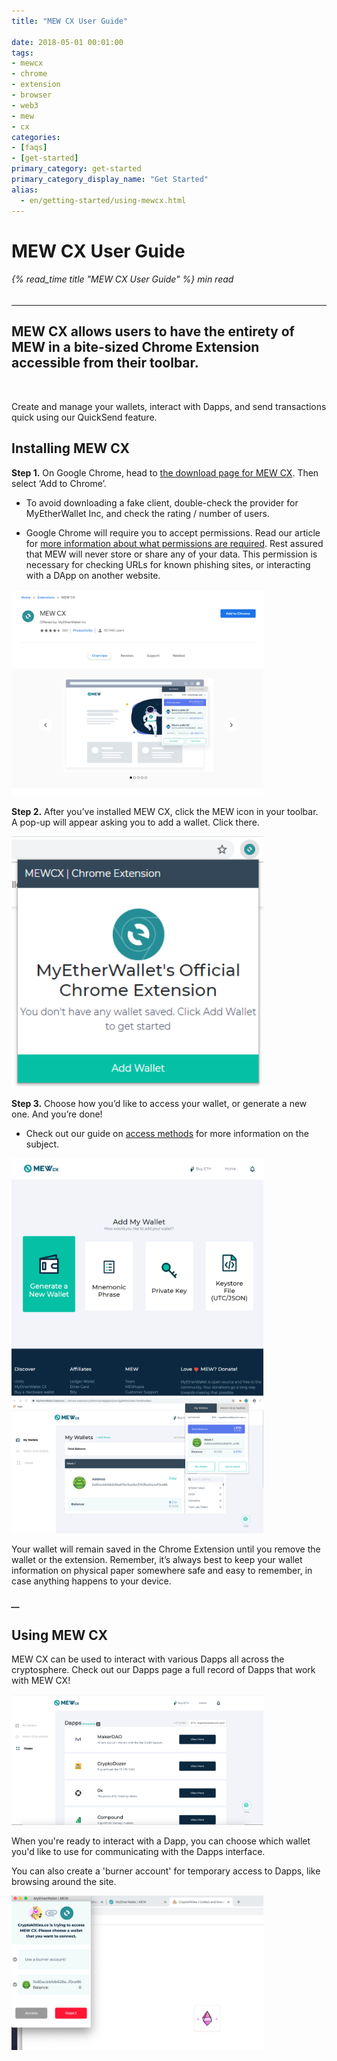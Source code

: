 ```yaml
---
title: "MEW CX User Guide"

date: 2018-05-01 00:01:00
tags:
- mewcx
- chrome
- extension
- browser
- web3
- mew
- cx
categories:
- [faqs]
- [get-started]
primary_category: get-started
primary_category_display_name: "Get Started"
alias:
  - en/getting-started/using-mewcx.html
---
```


# **MEW CX User Guide**

###### {% read_time title "MEW CX User Guide" %} min read

* * *

## MEW CX allows users to have the entirety of MEW in a bite-sized Chrome Extension accessible from their toolbar.

<br>

Create and manage your wallets, interact with Dapps, and send transactions quick using our QuickSend feature.

## **Installing MEW CX**

**Step 1.** On Google Chrome, head to [the download page for MEW CX][mewcx]. Then select ‘Add to Chrome’. 

-   To avoid downloading a fake client, double-check the provider for MyEtherWallet Inc, and check the rating / number of users.

-   Google Chrome will require you to accept permissions. Read our article for [more information about what permissions are required][chromearticle]. Rest assured that MEW will never store or share any of your data. This permission is necessary for checking URLs for known phishing sites, or interacting with a DApp on another website.

<img src="/images/posts/diving-deeper/MEWCX1.png" alt="Image of the MEW CX install page" width="80%">

**Step 2.** After you’ve installed MEW CX, click the MEW icon in your toolbar. A pop-up will appear asking you to add a wallet. Click there.

<img src="/images/posts/diving-deeper/MEWCX2.png" alt="Image of MEW CX 'add wallet'" width="80%">

**Step 3.** Choose how you’d like to access your wallet, or generate a new one. And you’re done!

-   Check out our guide on [access methods][access] for more information on the subject.

<img src="/images/posts/diving-deeper/MEWCX3.png" alt="Image of MEW CX 'generate a new wallet'" width="80%">

<img src="/images/posts/diving-deeper/MEWCX4.5.png" alt="Image of the MEW CX main page" width="80%">

Your wallet will remain saved in the Chrome Extension until you remove the wallet or the extension. Remember, it’s always best to keep your wallet information on physical paper somewhere safe and easy to remember, in case anything happens to your device. 

##### \_\_

## **Using MEW CX**

MEW CX can be used to interact with various Dapps all across the cryptosphere. Check out our Dapps page a full record of Dapps that work with MEW CX!

<img src="/images/posts/diving-deeper/MEWCX6.png" alt="Image of the MEW CX dapp store" width="80%">

When you're ready to interact with a Dapp, you can choose which wallet you'd like to use for communicating with the Dapps interface. 

You can also create a 'burner account' for temporary access to Dapps, like browsing around the site. 

<img src="/images/posts/diving-deeper/MEWCX7.png" alt="Image of MEW CX connecting to a Dapp, Web3" width="80%">

[mewcx]: https://chrome.google.com/webstore/detail/myetherwallet-extension/nlbmnnijcnlegkjjpcfjclmcfggfefdm?hl=en

[chromearticle]: https://www.howtogeek.com/291095/why-do-chrome-extensions-need-all-your-data-on-the-websites-you-visit/

[access]: /@@@@@@/getting-started/how-to-access-your-wallet/
